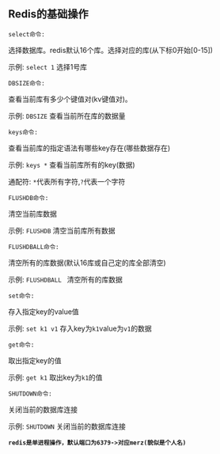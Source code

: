 ## Redis的基础操作

`select命令:`

选择数据库。redis默认16个库。选择对应的库(从下标0开始[0-15])

示例: `select 1` 选择1号库

`DBSIZE命令:`

查看当前库有多少个键值对(kv键值对)。

示例: `DBSIZE` 查看当前所在库的数据量

`keys命令:`

查看当前库的指定语法有哪些key存在(哪些数据存在)

示例: `keys *` 查看当前库所有的key(数据)

通配符: `*`代表所有字符,`?`代表一个字符

`FLUSHDB命令:`

清空当前库数据

示例: `FLUSHDB` 清空当前库所有数据

`FLUSHDBALL命令:`

清空所有的库数据(默认16库或自己定的库全部清空)

示例: `FLUSHDBALL ` 清空所有的库数据

`set命令:`

存入指定key的value值

示例: `set k1 v1` 存入key为`k1`value为`v1`的数据

`get命令:`

取出指定key的值

示例: `get k1` 取出key为`k1`的值

`SHUTDOWN命令:`

关闭当前的数据库连接

示例: `SHUTDOWN` 关闭当前的数据库连接


**`redis是单进程操作，默认端口为6379->对应merz(貌似是个人名)`**